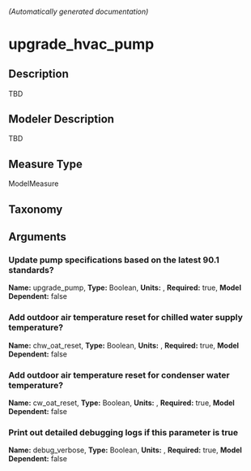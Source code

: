 

###### (Automatically generated documentation)

# upgrade_hvac_pump

## Description
TBD

## Modeler Description
TBD

## Measure Type
ModelMeasure

## Taxonomy


## Arguments


### Update pump specifications based on the latest 90.1 standards?

**Name:** upgrade_pump,
**Type:** Boolean,
**Units:** ,
**Required:** true,
**Model Dependent:** false


### Add outdoor air temperature reset for chilled water supply temperature?

**Name:** chw_oat_reset,
**Type:** Boolean,
**Units:** ,
**Required:** true,
**Model Dependent:** false


### Add outdoor air temperature reset for condenser water temperature?

**Name:** cw_oat_reset,
**Type:** Boolean,
**Units:** ,
**Required:** true,
**Model Dependent:** false


### Print out detailed debugging logs if this parameter is true

**Name:** debug_verbose,
**Type:** Boolean,
**Units:** ,
**Required:** true,
**Model Dependent:** false






